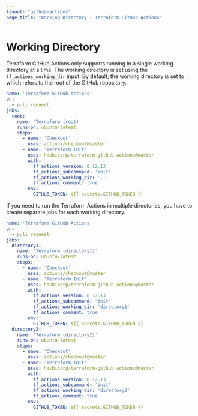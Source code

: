 ```yaml
---
layout: "github-actions"
page_title: "Working Directory - Terraform GitHub Actions"
---
```


# Working Directory

Terraform GitHub Actions only supports running in a single working directory at a time. The working directory is set using the `tf_actions_working_dir` input. By default, the working directory is set to `.` which refers to the root of the GitHub repository.

```yaml
name: 'Terraform GitHub Actions'
on:
  - pull_request
jobs:
  root:
    name: 'Terraform (root)'
    runs-on: ubuntu-latest
    steps:
      - name: 'Checkout'
        uses: actions/checkout@master
      - name: 'Terraform Init'
        uses: hashicorp/terraform-github-actions@master
        with:
          tf_actions_version: 0.12.13
          tf_actions_subcommand: 'init'
          tf_actions_working_dir: '.'
          tf_actions_comment: true
        env:
          GITHUB_TOKEN: ${{ secrets.GITHUB_TOKEN }}
```

If you need to run the Terraform Actions in multiple directories, you have to create separate jobs for each working directory.

```yaml
name: 'Terraform GitHub Actions'
on:
  - pull_request
jobs:
  directory1:
    name: 'Terraform (directory1)'
    runs-on: ubuntu-latest
    steps:
      - name: 'Checkout'
        uses: actions/checkout@master
      - name: 'Terraform Init'
        uses: hashicorp/terraform-github-actions@master
        with:
          tf_actions_version: 0.12.13
          tf_actions_subcommand: 'init'
          tf_actions_working_dir: 'directory1'
          tf_actions_comment: true
        env:
          GITHUB_TOKEN: ${{ secrets.GITHUB_TOKEN }}
  directory2:
    name: 'Terraform (directory2)'
    runs-on: ubuntu-latest
    steps:
      - name: 'Checkout'
        uses: actions/checkout@master
      - name: 'Terraform Init'
        uses: hashicorp/terraform-github-actions@master
        with:
          tf_actions_version: 0.12.13
          tf_actions_subcommand: 'init'
          tf_actions_working_dir: 'directory2'
          tf_actions_comment: true
        env:
          GITHUB_TOKEN: ${{ secrets.GITHUB_TOKEN }}
```
